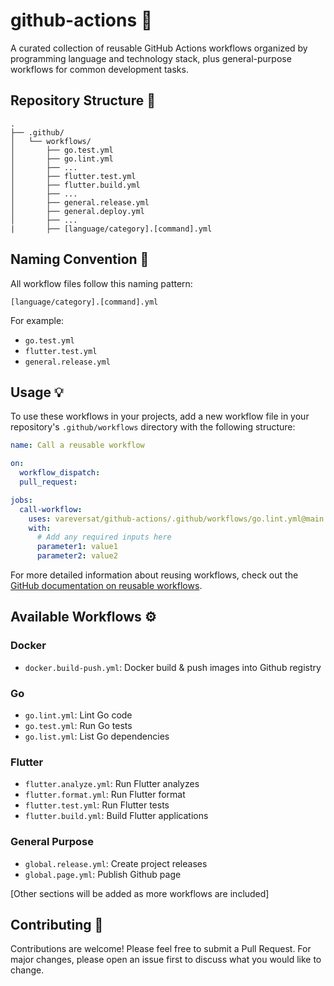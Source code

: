 # github-actions 🚀

A curated collection of reusable GitHub Actions workflows organized by programming language and technology stack, plus general-purpose workflows for common development tasks.

## Repository Structure 📁

```
.
├── .github/
│   └── workflows/
│       ├── go.test.yml
│       ├── go.lint.yml
│       ├── ...
│       ├── flutter.test.yml
│       ├── flutter.build.yml
│       ├── ...
│       ├── general.release.yml
│       ├── general.deploy.yml
│       ├── ... 
|       ├── [language/category].[command].yml
```

## Naming Convention 📝

All workflow files follow this naming pattern:
```
[language/category].[command].yml
```

For example:
- `go.test.yml`
- `flutter.test.yml`
- `general.release.yml`

## Usage 💡

To use these workflows in your projects, add a new workflow file in your repository's `.github/workflows` directory with the following structure:

```yml
name: Call a reusable workflow

on:
  workflow_dispatch:
  pull_request:

jobs:
  call-workflow:
    uses: vareversat/github-actions/.github/workflows/go.lint.yml@main
    with:
      # Add any required inputs here
      parameter1: value1
      parameter2: value2
```

For more detailed information about reusing workflows, check out the [GitHub documentation on reusable workflows](https://docs.github.com/en/actions/sharing-automations/reusing-workflows#calling-a-reusable-workflow).

## Available Workflows ⚙️

### Docker
- `docker.build-push.yml`: Docker build & push images into Github registry

### Go
- `go.lint.yml`: Lint Go code
- `go.test.yml`: Run Go tests
- `go.list.yml`: List Go dependencies

### Flutter
- `flutter.analyze.yml`: Run Flutter analyzes
- `flutter.format.yml`: Run Flutter format
- `flutter.test.yml`: Run Flutter tests
- `flutter.build.yml`: Build Flutter applications

### General Purpose
- `global.release.yml`: Create project releases
- `global.page.yml`: Publish Github page

[Other sections will be added as more workflows are included]

## Contributing 🤝

Contributions are welcome! Please feel free to submit a Pull Request. For major changes, please open an issue first to discuss what you would like to change.
